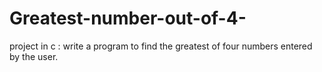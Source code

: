 # Greatest-number-out-of-4-
project in c : write a program to find the greatest of four numbers entered by the user.
